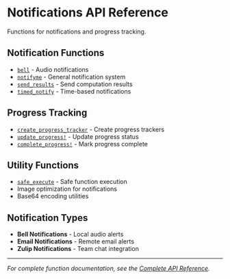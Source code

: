 # Notifications API Reference

Functions for notifications and progress tracking.

## Notification Functions

- [`bell`](@ref) - Audio notifications
- [`notifyme`](@ref) - General notification system
- [`send_results`](@ref) - Send computation results
- [`timed_notify`](@ref) - Time-based notifications

## Progress Tracking

- [`create_progress_tracker`](@ref) - Create progress trackers
- [`update_progress!`](@ref) - Update progress status
- [`complete_progress!`](@ref) - Mark progress complete

## Utility Functions

- [`safe_execute`](@ref) - Safe function execution
- Image optimization for notifications
- Base64 encoding utilities

## Notification Types

- **Bell Notifications** - Local audio alerts
- **Email Notifications** - Remote email alerts
- **Zulip Notifications** - Team chat integration

---
*For complete function documentation, see the [Complete API Reference](../api.md).*
